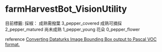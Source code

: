 # farmHarvestBot_VisionUtility



目前標籤:
採椒：
成熟需撥葉	3_pepper_covered
成熟可摘採	2_pepper_matured
尚未成熟		1_pepper_young
花朵			0_pepper_flower



reference
[Converting Dataturks Image Bounding Box output to Pascal VOC format.](https://dataturks.com/help/ibbx_dataturks_to_pascal_voc_format.php)
